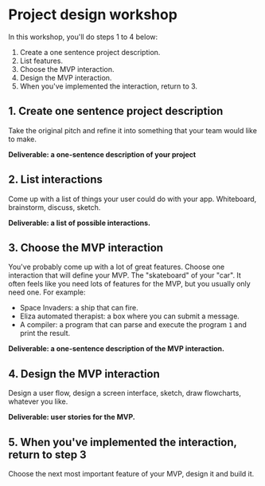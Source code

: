 # Project design workshop

In this workshop, you'll do steps 1 to 4 below:

1. Create a one sentence project description.
2. List features.
3. Choose the MVP interaction.
4. Design the MVP interaction.
5. When you've implemented the interaction, return to 3.

## 1. Create one sentence project description

Take the original pitch and refine it into something that your team would like to make.

**Deliverable: a one-sentence description of your project**

## 2. List interactions

Come up with a list of things your user could do with your app.  Whiteboard, brainstorm, discuss, sketch.

**Deliverable: a list of possible interactions.**

## 3. Choose the MVP interaction

You've probably come up with a lot of great features.  Choose one interaction that will define your MVP.  The "skateboard" of your "car".  It often feels like you need lots of features for the MVP, but you usually only need one.  For example:

* Space Invaders: a ship that can fire.
* Eliza automated therapist: a box where you can submit a message.
* A compiler: a program that can parse and execute the program `1` and print the result.

**Deliverable: a one-sentence description of the MVP interaction.**

## 4. Design the MVP interaction

Design a user flow, design a screen interface, sketch, draw flowcharts, whatever you like.

**Deliverable: user stories for the MVP.**

## 5. When you've implemented the interaction, return to step 3

Choose the next most important feature of your MVP, design it and build it.
